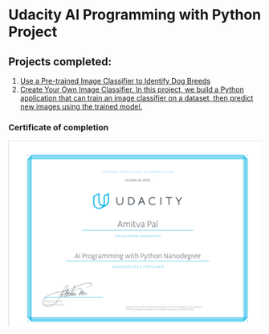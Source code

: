# Udacity AI Programming with Python Project
## Projects completed:
1.	[Use a Pre-trained Image Classifier to Identify Dog Breeds](https://github.com/amitvapal/UdacityAIPPND-Project-01-pre-trained-image-classifier-to-identify-dog-breeds)
2. [Create Your Own Image Classifier. In this project, we build a Python application that can train an image classifier on a dataset, then predict new images using the trained model.](https://github.com/amitvapal/UdacityAIPPND-Project-02-create-your-own-image-classifier)

### Certificate of completion
<img src="amitvapal-certificate-Udacity-AI-Programming-with-Python-Nanodegree.png">

